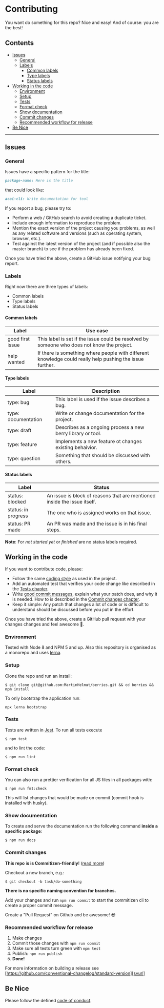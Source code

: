 # Contributing

You want do something for this repo? Nice and easy! And of course: you
are the best!

## Contents

* [Issues](#issues)
    * [General](#general)
    * [Labels](#labels)
        * [Common labels](#common-labels)
        * [Type labels](#type-labels)
        * [Status labels](#status-labels)
* [Working in the code](#working-in-the-code)
    * [Environment](#environment)
    * [Setup](#setup)
    * [Tests](#tests)
    * [Format check](#format-check)
    * [Show documentation](#show-documentation)
    * [Commit changes](#commit-changes)
    * [Recommended workflow for release](#recommended-workflow-for-release)
* [Be Nice](#be-nice)

---

## Issues

### General

Issues have a specific pattern for the title:

```markdown
package-name: Here is the title
```

that could look like:

```markdown
acai-cli: Write documentation for tool
```

If you report a bug, please try to:

* Perform a web / GitHub search to avoid creating a duplicate ticket.
* Include enough information to reproduce the problem.
* Mention the exact version of the project causing you problems, as well as any related software and versions (such as operating system, browser, etc.).
* Test against the latest version of the project (and if possible also the master branch) to see if the problem has already been fixed.

Once you have tried the above, create a GitHub issue notifying your bug report.

### Labels

Right now there are three types of labels:

* Common labels
* Type labels
* Status labels

#### Common labels

| Label            | Use case                                                                                                 |
| ---------------- | -------------------------------------------------------------------------------------------------------- |
| good first issue | This label is set if the issue could be resolved by someone who does not know the project.               |
| help wanted      | If there is something where people with different knowledge could really help pushing the issue further. |

#### Type labels

| Label               | Description                                                 |
| ------------------- | ----------------------------------------------------------- |
| type: bug           | This label is used if the issue describes a bug.            |
| type: documentation | Write or change documentation for the project.              |
| type: draft         | Describes as a ongoing process a new berry library or tool. |
| type: feature       | Implements a new feature ot changes existing behaivior.     |
| type: question      | Something that should be discussed with others.             |

#### Status labels

| Label               | Status                                                                   |
| ------------------- | ------------------------------------------------------------------------ |
| status: blocked     | An issue is block of reasons that are mentioned inside the issue itself. |
| status: in progress | The one who is assigned works on that issue.                             |
| status: PR made     | An PR was made and the issue is in his final steps.                      |

**Note:** For _not started yet_ or _finished_ are no status labels required.

## Working in the code

If you want to contribute code, please:

* Follow the same [coding style](#format-check) as used in the project.
* Add an automated test that verifies your code change like described in the [Tests chapter](#tests).
* Write [good commit messages](http://tbaggery.com/2008/04/19/a-note-about-git-commit-messages.html), explain what your patch does, and why it is needed. How to is described in the [Commit changes chapter](#commit-changes).
* Keep it simple: Any patch that changes a lot of code or is difficult to understand should be discussed before you put in the effort.

Once you have tried the above, create a GitHub pull request with your changes changes and feel awesome 🎉.

### Environment

Tested with Node 8 and NPM 5 and up. Also this repository is organised as a monorepo and uses [lerna][lnurl].

### Setup

Clone the repo and run an install:

```shell
$ git clone git@github.com:MartinHelmut/berries.git && cd berries && npm install
```

To only bootstrap the application run:

```shell
npx lerna bootstrap
```

### Tests

Tests are written in [Jest][jturl]. To run all tests execute

```shell
$ npm test
```

and to lint the code:

```shell
$ npm run lint
```

### Format check

You can also run a prettier verification for all JS files in all packages with:

```shell
$ npm run fmt:check
```

This will list changes that would be made on commit (commit hook is installed with husky).

### Show documentation

To create and serve the documentation run the following command **inside a specific package**:

```shell
$ npm run docs
```

### Commit changes

**This repo is is Commitizen-friendly!** ([read more][czcli])

Checkout a new branch, e.g.:

```shell
$ git checkout -b task/do-something
```

**There is no specific naming convention for branches.**

Add your changes and run `npm run commit` to start the commitizen cli to create a proper commit message.

Create a "Pull Request" on Github and be awesome! 😎

### Recommended workflow for release

1. Make changes
2. Commit those changes with `npm run commit`
3. Make sure all tests turn green with `npm test`
4. Publish: `npm run publish`
5. **Done!**

For more information on building a release see [https://github.com/conventional-changelog/standard-version][svurl]

## Be Nice

Please follow the defined [code of conduct](CODE_OF_CONDUCT.md).

[lnurl]: https://github.com/lerna/lerna
[czcli]: http://commitizen.github.io/cz-cli/
[svurl]: https://github.com/conventional-changelog/standard-version
[jturl]: https://facebook.github.io/jest/
